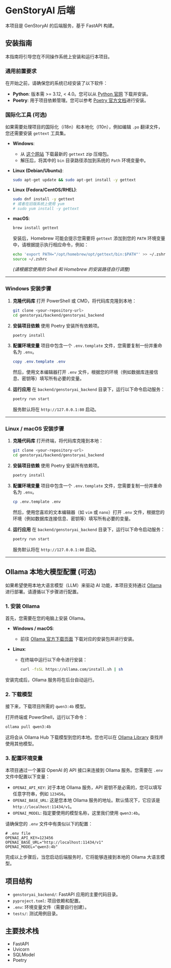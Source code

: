 # GenStoryAI 后端

本项目是 GenStoryAI 的后端服务，基于 FastAPI 构建。

## 安装指南

本指南将引导您在不同操作系统上安装和运行本项目。

### **通用前置要求**

在开始之前，请确保您的系统已经安装了以下软件：

- **Python**: 版本需 >= 3.12, < 4.0。您可以从 [Python 官网](https://www.python.org/downloads/) 下载并安装。
- **Poetry**: 用于项目依赖管理。您可以参考 [Poetry 官方文档](https://python-poetry.org/docs/#installation)进行安装。

### **国际化工具 (可选)**

如果需要处理项目的国际化（i18n）和本地化（l10n），例如编辑 `.po` 翻译文件，您还需要安装 `gettext` 工具集。

- **Windows**:
  - 从 [这个网站](https://mlocati.github.io/gettext-iconv-windows/) 下载最新的 `gettext` zip 压缩包。
  - 解压后，将其中的 `bin` 目录路径添加到系统的 `Path` 环境变量中。

- **Linux (Debian/Ubuntu)**:
  ```bash
  sudo apt-get update && sudo apt-get install -y gettext
  ```

- **Linux (Fedora/CentOS/RHEL)**:
  ```bash
  sudo dnf install -y gettext
  # 或者在旧版系统上使用 yum
  # sudo yum install -y gettext
  ```

- **macOS**:
  ```bash
  brew install gettext
  ```
  安装后，Homebrew 可能会提示您需要将 `gettext` 添加到您的 `PATH` 环境变量中，请根据提示执行相应命令，例如：
  ```bash
  echo 'export PATH="/opt/homebrew/opt/gettext/bin:$PATH"' >> ~/.zshrc
  source ~/.zshrc
  ```
  *(请根据您使用的 Shell 和 Homebrew 的安装路径自行调整)*

---

### **Windows 安装步骤**

1.  **克隆代码库**
    打开 PowerShell 或 CMD，将代码库克隆到本地：
    ```bash
    git clone <your-repository-url>
    cd genstoryai/backend/genstoryai_backend
    ```

2.  **安装项目依赖**
    使用 Poetry 安装所有依赖项。
    ```bash
    poetry install
    ```

3.  **配置环境变量**
    项目中包含一个 `.env.template` 文件，您需要复制一份并重命名为 `.env`。
    ```powershell
    copy .env.template .env
    ```
    然后，使用文本编辑器打开 `.env` 文件，根据您的环境（例如数据库连接信息、密钥等）填写所有必要的变量。

4.  **运行应用**
    在 `backend/genstoryai_backend` 目录下，运行以下命令启动服务：
    ```bash
    poetry run start
    ```
    服务默认将在 `http://127.0.0.1:80` 启动。

---

### **Linux / macOS 安装步骤**

1.  **克隆代码库**
    打开终端，将代码库克隆到本地：
    ```bash
    git clone <your-repository-url>
    cd genstoryai/backend/genstoryai_backend
    ```

2.  **安装项目依赖**
    使用 Poetry 安装所有依赖项。
    ```bash
    poetry install
    ```

3.  **配置环境变量**
    项目中包含一个 `.env.template` 文件，您需要复制一份并重命名为 `.env`。
    ```bash
    cp .env.template .env
    ```
    然后，使用您喜欢的文本编辑器（如 `vim` 或 `nano`）打开 `.env` 文件，根据您的环境（例如数据库连接信息、密钥等）填写所有必要的变量。

4.  **运行应用**
    在 `backend/genstoryai_backend` 目录下，运行以下命令启动服务：
    ```bash
    poetry run start
    ```
    服务默认将在 `http://127.0.0.1:80` 启动。

---

## Ollama 本地大模型配置 (可选)

如果希望使用本地大语言模型（LLM）来驱动 AI 功能，本项目支持通过 [Ollama](https://ollama.com/) 进行部署。请遵循以下步骤进行配置。

### 1. 安装 Ollama

首先，您需要在您的电脑上安装 Ollama。

- **Windows / macOS**:
  - 前往 [Ollama 官方下载页面](https://ollama.com/download) 下载对应的安装包并进行安装。

- **Linux**:
  - 在终端中运行以下命令进行安装：
    ```bash
    curl -fsSL https://ollama.com/install.sh | sh
    ```
安装完成后，Ollama 服务将在后台自动运行。

### 2. 下载模型

接下来，下载项目所需的 `qwen3:4b` 模型。

打开终端或 PowerShell，运行以下命令：
```bash
ollama pull qwen3:4b
```
这将会从 Ollama Hub 下载模型到您的本地。您也可以在 [Ollama Library](https://ollama.com/library) 查找并使用其他模型。

### 3. 配置环境变量

本项目通过一个兼容 OpenAI 的 API 接口来连接到 Ollama 服务。您需要在 `.env` 文件中配置以下变量：

- `OPENAI_API_KEY`: 对于本地 Ollama 服务，API 密钥不是必需的，您可以填写任意字符串，例如 `123456`。
- `OPENAI_BASE_URL`: 这是您本地 Ollama 服务的地址。默认情况下，它应该是 `http://localhost:11434/v1`。
- `OPENAI_MODEL`: 指定要使用的模型名称，这里我们使用 `qwen3:4b`。

请确保您的 `.env` 文件中有类似以下的配置：
```env
# .env file
OPENAI_API_KEY=123456
OPENAI_BASE_URL="http://localhost:11434/v1"
OPENAI_MODEL="qwen3:4b"
```

完成以上步骤后，当您启动后端服务时，它将能够连接到本地的 Ollama 大语言模型。

## 项目结构

- `genstoryai_backend/`: FastAPI 应用的主要代码目录。
- `pyproject.toml`: 项目依赖和配置。
- `.env`: 环境变量文件（需要自行创建）。
- `tests/`: 测试用例目录。

## 主要技术栈

- FastAPI
- Uvicorn
- SQLModel
- Poetry
